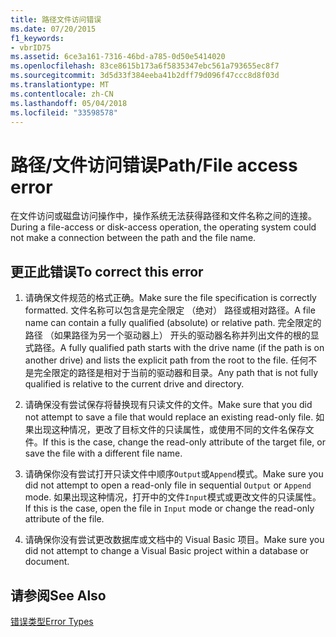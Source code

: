 ```yaml
---
title: 路径文件访问错误
ms.date: 07/20/2015
f1_keywords:
- vbrID75
ms.assetid: 6ce3a161-7316-46bd-a785-0d50e5414020
ms.openlocfilehash: 83ce8615b173a6f5835347ebc561a793655ec8f7
ms.sourcegitcommit: 3d5d33f384eeba41b2dff79d096f47ccc8d8f03d
ms.translationtype: MT
ms.contentlocale: zh-CN
ms.lasthandoff: 05/04/2018
ms.locfileid: "33598578"
---
```

# <a name="pathfile-access-error"></a><span data-ttu-id="f6eaf-102">路径/文件访问错误</span><span class="sxs-lookup"><span data-stu-id="f6eaf-102">Path/File access error</span></span>
<span data-ttu-id="f6eaf-103">在文件访问或磁盘访问操作中，操作系统无法获得路径和文件名称之间的连接。</span><span class="sxs-lookup"><span data-stu-id="f6eaf-103">During a file-access or disk-access operation, the operating system could not make a connection between the path and the file name.</span></span>  
  
## <a name="to-correct-this-error"></a><span data-ttu-id="f6eaf-104">更正此错误</span><span class="sxs-lookup"><span data-stu-id="f6eaf-104">To correct this error</span></span>  
  
1.  <span data-ttu-id="f6eaf-105">请确保文件规范的格式正确。</span><span class="sxs-lookup"><span data-stu-id="f6eaf-105">Make sure the file specification is correctly formatted.</span></span> <span data-ttu-id="f6eaf-106">文件名称可以包含是完全限定 （绝对） 路径或相对路径。</span><span class="sxs-lookup"><span data-stu-id="f6eaf-106">A file name can contain a fully qualified (absolute) or relative path.</span></span> <span data-ttu-id="f6eaf-107">完全限定的路径 （如果路径为另一个驱动器上） 开头的驱动器名称并列出文件的根的显式路径。</span><span class="sxs-lookup"><span data-stu-id="f6eaf-107">A fully qualified path starts with the drive name (if the path is on another drive) and lists the explicit path from the root to the file.</span></span> <span data-ttu-id="f6eaf-108">任何不是完全限定的路径是相对于当前的驱动器和目录。</span><span class="sxs-lookup"><span data-stu-id="f6eaf-108">Any path that is not fully qualified is relative to the current drive and directory.</span></span>  
  
2.  <span data-ttu-id="f6eaf-109">请确保没有尝试保存将替换现有只读文件的文件。</span><span class="sxs-lookup"><span data-stu-id="f6eaf-109">Make sure that you did not attempt to save a file that would replace an existing read-only file.</span></span> <span data-ttu-id="f6eaf-110">如果出现这种情况，更改了目标文件的只读属性，或使用不同的文件名保存文件。</span><span class="sxs-lookup"><span data-stu-id="f6eaf-110">If this is the case, change the read-only attribute of the target file, or save the file with a different file name.</span></span>  
  
3.  <span data-ttu-id="f6eaf-111">请确保你没有尝试打开只读文件中顺序`Output`或`Append`模式。</span><span class="sxs-lookup"><span data-stu-id="f6eaf-111">Make sure you did not attempt to open a read-only file in sequential `Output` or `Append` mode.</span></span> <span data-ttu-id="f6eaf-112">如果出现这种情况，打开中的文件`Input`模式或更改文件的只读属性。</span><span class="sxs-lookup"><span data-stu-id="f6eaf-112">If this is the case, open the file in `Input` mode or change the read-only attribute of the file.</span></span>  
  
4.  <span data-ttu-id="f6eaf-113">请确保你没有尝试更改数据库或文档中的 Visual Basic 项目。</span><span class="sxs-lookup"><span data-stu-id="f6eaf-113">Make sure you did not attempt to change a Visual Basic project within a database or document.</span></span>  
  
## <a name="see-also"></a><span data-ttu-id="f6eaf-114">请参阅</span><span class="sxs-lookup"><span data-stu-id="f6eaf-114">See Also</span></span>  
 [<span data-ttu-id="f6eaf-115">错误类型</span><span class="sxs-lookup"><span data-stu-id="f6eaf-115">Error Types</span></span>](../../../visual-basic/programming-guide/language-features/error-types.md)
